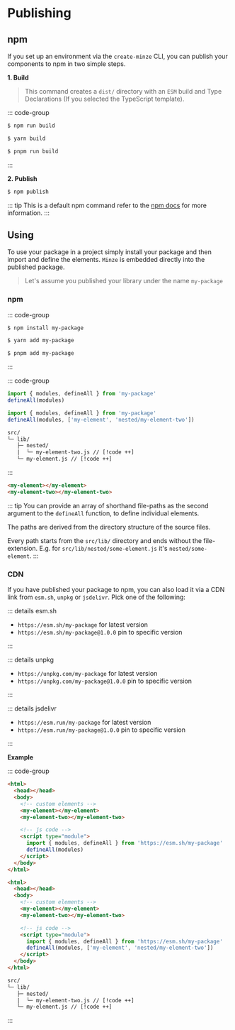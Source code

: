 # Publishing

## npm

If you set up an environment via the `create-minze` CLI, you can publish your components to npm in two simple steps.

**1. Build**

> This command creates a `dist/` directory with an `ESM` build and Type Declarations (If you selected the TypeScript template).

::: code-group

```bash [npm]
$ npm run build
```

```bash [yarn]
$ yarn build
```

```bash [pnpm]
$ pnpm run build
```

:::

**2. Publish**

```bash
$ npm publish
```

::: tip
This is a default npm command refer to the [npm docs](https://docs.npmjs.com/cli/commands/npm-publish) for more information.
:::

## Using

To use your package in a project simply install your package and then import and define the elements. `Minze` is embedded directly into the published package.

> Let's assume you published your library under the name `my-package`

### npm

::: code-group

```bash [npm]
$ npm install my-package
```

```bash [yarn]
$ yarn add my-package
```

```bash [pnpm]
$ pnpm add my-package
```

:::

<!-- prettier-ignore-start -->

::: code-group

```js [Define All]
import { modules, defineAll } from 'my-package'
defineAll(modules)
```

```js [Define Individual]
import { modules, defineAll } from 'my-package'
defineAll(modules, ['my-element', 'nested/my-element-two'])
```

```txt [Source Files]
src/
└─ lib/
   ├─ nested/
   |  └─ my-element-two.js // [!code ++]
   └─ my-element.js // [!code ++]
```

:::

```html
<my-element></my-element>
<my-element-two></my-element-two>
```

<!-- prettier-ignore-end -->

::: tip
You can provide an array of shorthand file-paths as the second argument to the `defineAll` function, to define individual elements.

The paths are derived from the directory structure of the source files.

Every path starts from the `src/lib/` directory and ends without the file-extension. E.g. for `src/lib/nested/some-element.js` it's `nested/some-element`.
:::

### CDN

If you have published your package to npm, you can also load it via a CDN link from `esm.sh`, `unpkg` or `jsdelivr`. Pick one of the following:

::: details esm.sh

- `https://esm.sh/my-package` for latest version
- `https://esm.sh/my-package@1.0.0` pin to specific version

:::

::: details unpkg

- `https://unpkg.com/my-package` for latest version
- `https://unpkg.com/my-package@1.0.0` pin to specific version

:::

::: details jsdelivr

- `https://esm.run/my-package` for latest version
- `https://esm.run/my-package@1.0.0` pin to specific version

:::

**Example**

<!-- prettier-ignore-start -->

::: code-group

```html [Define All]
<html>
  <head></head>
  <body>
    <!-- custom elements -->
    <my-element></my-element>
    <my-element-two></my-element-two>

    <!-- js code -->
    <script type="module">
      import { modules, defineAll } from 'https://esm.sh/my-package'
      defineAll(modules)
    </script>
  </body>
</html>
```

```html [Define Individual]
<html>
  <head></head>
  <body>
    <!-- custom elements -->
    <my-element></my-element>
    <my-element-two></my-element-two>

    <!-- js code -->
    <script type="module">
      import { modules, defineAll } from 'https://esm.sh/my-package'
      defineAll(modules, ['my-element', 'nested/my-element-two'])
    </script>
  </body>
</html>
```

```txt [Source Files]
src/
└─ lib/
   ├─ nested/
   |  └─ my-element-two.js // [!code ++]
   └─ my-element.js // [!code ++]
```

:::

<!-- prettier-ignore-end -->
